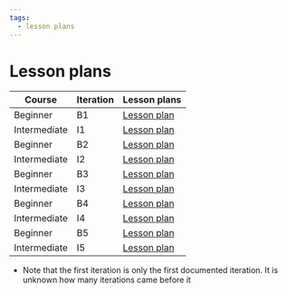 ```yaml
---
tags:
  - lesson plans
---
```


# Lesson plans

Course      |Iteration |Lesson plans
------------|----------|-----------------------------
Beginner    |B1        |[Lesson plan](20230911/20230911_richel.md)
Intermediate|I1        |[Lesson plan](20231211/20231211_richel.md)
Beginner    |B2        |[Lesson plan](20240419/20240419_richel.md)
Intermediate|I2        |[Lesson plan](20240524/20240524_richel.md)
Beginner    |B3        |[Lesson plan](20240925/20240925_richel.md)
Intermediate|I3        |[Lesson plan](20241111/20241111_richel.md)
Beginner    |B4        |[Lesson plan](20250319/20250319_richel.md)
Intermediate|I4        |[Lesson plan](20250523/20250523_richel.md)
Beginner    |B5        |[Lesson plan](20250915/20250915_richel.md)
Intermediate|I5        |[Lesson plan](20251118/20251118_richel.md)

- Note that the first iteration is only the first documented iteration.
  It is unknown how many iterations came before it

